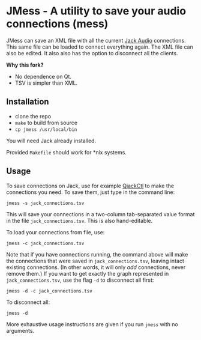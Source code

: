 # JMess - A utility to save your audio connections (mess) #

JMess can save an XML file with all the current [Jack Audio](http://jackaudio.org/) connections. This same file can be loaded to connect everything again. The XML file can also be edited. It also also has the option to disconnect all the clients.

**Why this fork?**

* No dependence on Qt.
* TSV is simpler than XML.

## Installation

* clone the repo
* `make` to build from source
* `cp jmess /usr/local/bin`

You will need Jack already installed.

Provided `Makefile` should work for \*nix systems.

## Usage

To save connections on Jack, use for example
[QjackCtl](http://qjackctl.sourceforge.net/) to make the connections you need.
To save them, just type in the command line:

`jmess -s jack_connections.tsv`

This will save your connections in a two-column tab-separated value format in
the file `jack_connections.tsv`. This is also hand-editable.

To load your connections from file, use:

`jmess -c jack_connections.tsv`

Note that if you have connections running, the command above will make the
connections that were saved in `jack_connections.tsv`, leaving intact existing
connections. (In other words, it will only *add* connections, never remove
them.) If you want to get exactly the graph represented in
`jack_connections.tsv`, use the flag `-d` to disconnect all first:

`jmess -d -c jack_connections.tsv`

To disconnect all:

`jmess -d`

More exhaustive usage instructions are given if you run `jmess` with no
arguments.
